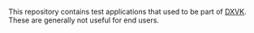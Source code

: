 This repository contains test applications that used to be part of [DXVK](https://github.com/doitsujin/dxvk). These are generally not useful for end users.